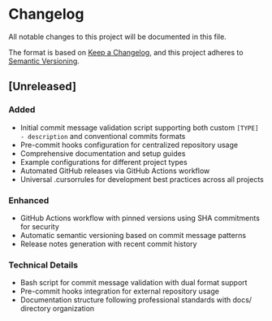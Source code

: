 # Changelog

All notable changes to this project will be documented in this file.

The format is based on [Keep a Changelog](https://keepachangelog.com/en/1.0.0/),
and this project adheres to [Semantic Versioning](https://semver.org/spec/v2.0.0.html).

## [Unreleased]

### Added
- Initial commit message validation script supporting both custom `[TYPE] - description` and conventional commits formats
- Pre-commit hooks configuration for centralized repository usage  
- Comprehensive documentation and setup guides
- Example configurations for different project types
- Automated GitHub releases via GitHub Actions workflow
- Universal .cursorrules for development best practices across all projects

### Enhanced
- GitHub Actions workflow with pinned versions using SHA commitments for security
- Automatic semantic versioning based on commit message patterns
- Release notes generation with recent commit history

### Technical Details
- Bash script for commit message validation with dual format support
- Pre-commit hooks integration for external repository usage
- Documentation structure following professional standards with docs/ directory organization 
